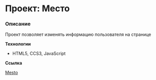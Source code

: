 # Проект: Место

### Описание

Проект позволяет изменять информацию пользователя на странице

**Технологии**

* HTML5, CCS3, JavaScript

**Ссылка**

[Mesto](https://dnlmt.github.io/mesto/)
